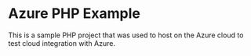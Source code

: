 # Azure PHP Example
This is a sample PHP project that was used to host on the Azure cloud to test cloud integration with Azure.
